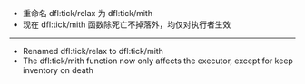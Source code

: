 - 重命名 dfl:tick/relax 为 dfl:tick/mith
- 现在 dfl:tick/mith 函数除死亡不掉落外，均仅对执行者生效

---

- Renamed dfl:tick/relax to dfl:tick/mith
- The dfl:tick/mith function now only affects the executor, except for keep inventory on death
